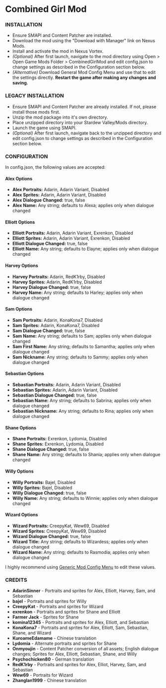 # Combined Girl Mod

### INSTALLATION

 * Ensure SMAPI and Content Patcher are installed.
 * Download the mod using the "Download with Manager" link on Nexus Mods.
 * Install and activate the mod in Nexus Vortex.
 * _(Optional)_ After first launch, navigate to the mod directory using Open > Open Game Mods Folder > CombinedGirlMod and edit config.json to change settings as described in the Configuration section below.
 * _(Alternative)_ Download General Mod Config Menu and use that to edit the settings directly. **Restart the game after making any changes and saving.**

### LEGACY INSTALLATION

 * Ensure SMAPI and Content Patcher are already installed.  If not, please install those mods first.
 * Unzip the mod package into it's own directory.
 * Place unzipped directory into your Stardew Valley/Mods directory.
 * Launch the game using SMAPI.
 * _(Optional)_ After first launch, navigate back to the unzipped directory and edit config.json to change
   settings as described in the Configuration section below.

### CONFIGURATION

In config.json, the following values are accepted:

#### Alex Options
* **Alex Portraits:** Adarin, Adarin Variant, Disabled
* **Alex Sprites:** Adarin, Adarin Variant, Disabled
* **Alex Dialogue Changed:** true, false
* **Alex Name:** Any string; defaults to Alexa; applies only when dialogue changed

#### Elliott Options
* **Elliott Portraits:** Adarin, Adarin Variant, Exrenkon, Disabled
* **Elliott Sprites:** Adarin, Adarin Variant, Exrenkon, Disabled
* **Elliott Dialogue Changed:** true, false
* **Elliott Name:** Any string; defaults to Elayne; applies only when dialogue changed

#### Harvey Options
* **Harvey Portraits:** Adarin, RedK1rby, Disabled
* **Harvey Sprites:** Adarin, RedK1rby, Disabled
* **Harvey Dialogue Changed:** true, false
* **Harvey Name:** Any string; defaults to Harley; applies only when dialogue changed

#### Sam Options
* **Sam Portraits:** Adarin, KonaKona7, Disabled
* **Sam Sprites:** Adarin, KonaKona7, Disabled
* **Sam Dialogue Changed:** true, false
* **Sam Name:** Any string; defaults to Sam; applies only when dialogue changed
* **Sam First Name:** Any string; defaults to Samantha; applies only when dialogue changed
* **Sam Nickname:** Any string; defaults to Sammy; applies only when dialogue changed

#### Sebastian Options
* **Sebastian Portraits:** Adarin, Adarin Variant, Disabled
* **Sebastian Sprites:** Adarin, Adarin Variant, Disabled
* **Sebastian Dialogue Changed:** true, false
* **Sebastian Name:** Any string; defaults to Sabrina; applies only when dialogue changed
* **Sebastian Nickname:** Any string; defaults to Rina; applies only when dialogue changed

#### Shane Options
* **Shane Portraits:** Exrenkon, Lydomia, Disabled
* **Shane Sprites:** Exrenkon, Lydomia, Disabled
* **Shane Dialogue Changed:** true, false
* **Shane Name:** Any string; defaults to Shania; applies only when dialogue changed

#### Willy Options
* **Willy Portraits:** Bajel, Disabled
* **Willy Sprites:** Bajel, Disabled
* **Willy Dialogue Changed:** true, false
* **Willy Name:** Any string; defaults to Winnie; applies only when dialogue changed

#### Wizard Options
* **Wizard Portraits:** CreepyKat, Wew69, Disabled
* **Wizard Sprites:** CreepyKat, Wew69, Disabled
* **Wizard Dialogue Changed:** true, false
* **Wizard Title:** Any string; defaults to Wizardess; applies only when dialogue changed
* **Wizard Name:** Any string; defaults to Rasmodia; applies only when dialogue changed

I highly recommend using [Generic Mod Config Menu](https://https://www.nexusmods.com/stardewvalley/mods/5098) to edit these values.

### CREDITS

 * **AdarinSinner** - Portraits and sprites for Alex, Elliott, Harvey, Sam, and Sebastian
 * **bajel** - Portraits and sprites for Willy
 * **CreepyKat** - Portraits and sprites for Wizard
 * **exrenkon** - Portraits and sprites for Shane and Elliott
 * **Farmer Jack** - Sprites for Shane
 * **komina12345** - Portraits and sprites for Alex, Elliott, and Sebastian
 * **KonaKona7** - Portraits and sprites for Alex, Elliott, Sam, Sebastian, Shane, and Wizard
 * **KuroameEdamame** - Chinese translation
 * **Lydomia** - Alternate portraits and sprites for Shane
 * **Onmyoujin** - Content Patcher conversion of all assets; English dialogue changes; Sprites for Alex, Elliott, Sebastian, Shane, and Willy
 * **Psychochicken80** - German translation
 * **RedK1rby** - Portraits and sprites for Alex, Elliot, Harvey, Sam, and Sebastian
 * **Wew69** - Portraits for Wizard
 * **Zhanglan1999** - Chinese translation
